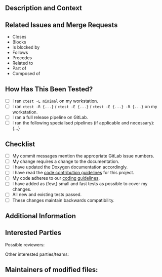 <!--
Provide a general summary of your changes in the Title above. Use the prefix "WIP:" if this is a work-in-progress merge request.
-->

<!--
Note that anything between these delimiters is a comment that will not appear in the merge request description once created.
-->

<!--
Assignees:  If you know anyone who should likely handle bringing this merge request to completion or who should review it, select them from the Assignees drop-down on the right.
-->

<!--
Labels: Update the label of the issue(s) addressed by this merge request to "Under Review".
-->

<!--
Check the box "Delete source branch when merge request is accepted." when opening the merge request in order to automatically delete the feature branch from LRZ GitLab after it has been merged.  Note that this will just remove the feature branch from GitLab, but not from your local clone of the repository.
-->

## Description and Context
<!--
Provide a brief and concise description of your proposed change. Why is this change required?  What problem does it solve?
-->

## Related Issues and Merge Requests
<!--
If applicable, let us know how this merge request is related to any other open issues or pull requests:
-->
* Closes
* Blocks
* Is blocked by
* Follows
* Precedes
* Related to
* Part of
* Composed of

## How Has This Been Tested?
<!--
Choose from these suggestions if applicable and fill the missing options.
Feel free to provide further information if useful or necessary.
-->
- [ ] I ran `ctest -L minimal` on my workstation.
- [ ] I ran `ctest -R {...}` / `ctest -E {...}` / `ctest -E {...} -R {...}` on my workstation.
- [ ] I ran a full release pipeline on GitLab.
- [ ] I ran the following specialised pipelines (if applicable and necessary): {...}

## Checklist
<!--
Go over all the following points, and put an `x` in all the boxes that apply. If you are unsure about any of these, please ask; we are here to help.
-->
- [ ] My commit messages mention the appropriate GitLab issue numbers.
- [ ] My change requires a change to the documentation.
- [ ] I have updated the Doxygen documentation accordingly.
- [ ] I have read the [code contribution guidelines](https://gitlab.lrz.de/baci/baci/blob/master/CONTRIBUTING.md) for this project.
- [ ] My code adheres to our [coding guidelines](https://gitlab.lrz.de/baci/baci/wikis/Baci-development-guidelines).
- [ ] I have added as (few,) small and fast tests as possible to cover my changes.
- [ ] All new and existing tests passed.
- [ ] These changes maintain backwards compatibility.

## Additional Information
<!--
Is there anything else your fellow developers need to know in evaluating this merge request?
Feel free to add supplementary material here (e.g. screen output, log files, screenshots)
-->

## Interested Parties
<!--
If there's any team or dveloper, who you think should be looped in on this merge request, feel free to @mention them here. In particular, @mention affected teams and possible reviewers.
-->

Possible reviewers:

Other interested parties/teams:

<!-- 
DO NOT TOUCH SECTION BELOW. LIST WILL BE GENERATED AUTOMATICALLY!
-->
## Maintainers of modified files:
<!-- begin maintainer list -->
<!-- end maintainer list -->
